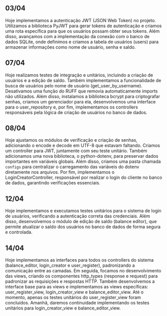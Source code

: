 ## 03/04

Hoje implementamos a autenticação JWT (JSON Web Token) no projeto. Utilizamos a biblioteca PyJWT para gerar tokens de autenticação e criamos uma rota específica para que os usuários possam obter seus tokens. Além disso, avançamos com a implementação da conexão com o banco de dados SQLite, onde definimos e criamos a tabela de usuários (users) para armazenar informações como nome de usuário, senha e saldo.


## 07/04
Hoje realizamos testes de integração e unitários, incluindo a criação de usuários e a edição de saldo. Também implementamos a funcionalidade de busca de usuários pelo nome de usuário (get_user_by_username). Desativamos uma função do RUFF que removia automaticamente imports não utilizados. Além disso, instalamos a biblioteca bcrypt para criptografar senhas, criamos um gerenciador para ela, desenvolvemos uma interface para o user_repository e, por fim, implementamos os controllers responsáveis pela lógica de criação de usuários no banco de dados.


## 08/04
Hoje ajustamos os módulos de verificação e criação de senhas, adicionando o encode e decode em UTF-8 que estavam faltando. Criamos um controller para JWT, juntamente com seu teste unitário. Também adicionamos uma nova biblioteca, o python-dotenv, para preservar dados importantes em variáveis globais. Além disso, criamos uma pasta chamada `configs` para centralizar o carregamento das variáveis do dotenv diretamente nos arquivos. Por fim, implementamos o LoginCreatorController, responsável por realizar o login do cliente no banco de dados, garantindo verificações essenciais.


## 12/04

Hoje implementamos e executamos testes unitários para o sistema de login de usuários, verificando a autenticação correta das credenciais. Além disso, desenvolvemos o módulo de edição de saldo (balance editor), que permite atualizar o saldo dos usuários no banco de dados de forma segura e controlada.


## 14/04

Hoje implementamos as interfaces para todos os controllers do sistema (balance_editor, login_creator e user_register), padronizando a comunicação entre as camadas. Em seguida, focamos no desenvolvimento das views, criando os componentes http_types (response e request) para padronizar as requisições e respostas HTTP. Também desenvolvemos a interface base para as views e implementamos as views específicas: user_register_view, login_creator_view e balance_editor_view. Até o momento, apenas os testes unitários do user_register_view foram concluídos. Amanhã, daremos continuidade implementando os testes unitários para login_creator_view e balance_editor_view.